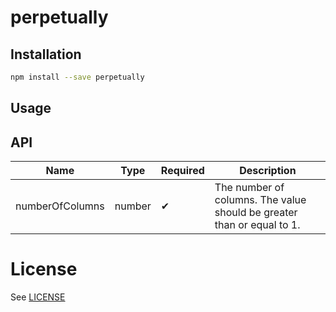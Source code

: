 # perpetually

## Installation

```sh
npm install --save perpetually
```

## Usage

## API

Name | Type | Required | Description
-----|------|----------|------------
numberOfColumns | number | ✔ | The number of columns. The value should be greater than or equal to 1.

# License

See [LICENSE](LICENSE)
